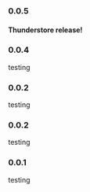 ### 0.0.5
#### Thunderstore release!

### 0.0.4
testing

### 0.0.2
testing

### 0.0.2
testing

### 0.0.1
testing
